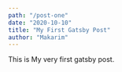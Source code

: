 ```yaml
---
path: "/post-one"
date: "2020-10-10"
title: "My First Gatsby Post"
author: "Makarim"
---
```


This is My very first gatsby post.
